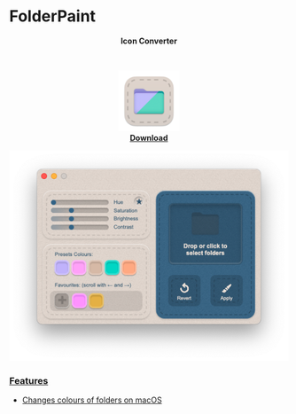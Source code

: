 # FolderPaint






<p align="center">
<b>Icon Converter</b>
</p>

<br/>


<p align="center">
<a href="https://github.com/MichaelTr7/FolderPaint/releases/download/FolderPaint/FolderPaint.zip></a>
</p>


<p align="center">
  <img src="/Images/Icon.png" width = "110"><br/>
<b>Download</b>
</p>


<p align ="center">
<img src = "Images/Preview.png" width = "700">
</p>

### Features
- Changes colours of folders on macOS
<br/>



